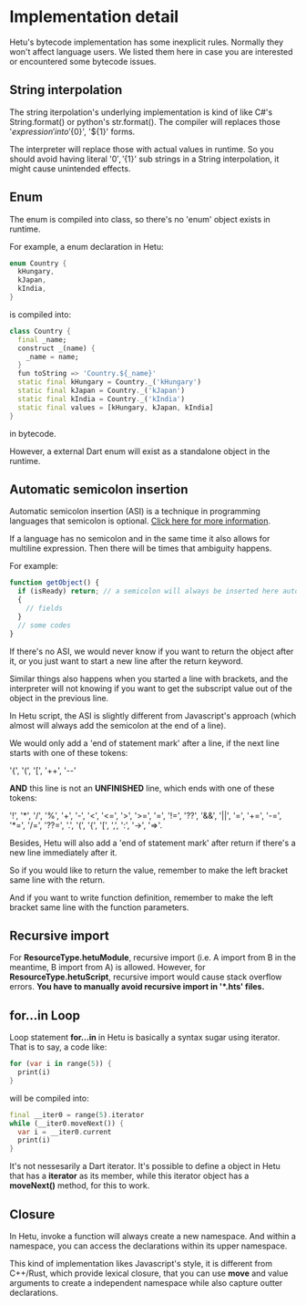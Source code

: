 # Implementation detail

Hetu's bytecode implementation has some inexplicit rules. Normally they won't affect language users. We listed them here in case you are interested or encountered some bytecode issues.

## String interpolation

The string iterpolation's underlying implementation is kind of like C#'s String.format() or python's str.format(). The compiler will replaces those '${expression}' into '${0}', '${1}' forms.

The interpreter will replace those with actual values in runtime. So you should avoid having literal '${0}', '${1}' sub strings in a String interpolation, it might cause unintended effects.

## Enum

The enum is compiled into class, so there's no 'enum' object exists in runtime.

For example, a enum declaration in Hetu:

```dart
enum Country {
  kHungary,
  kJapan,
  kIndia,
}
```

is compiled into:

```dart
class Country {
  final _name;
  construct _(name) {
    _name = name;
  }
  fun toString => 'Country.${_name}'
  static final kHungary = Country._('kHungary')
  static final kJapan = Country._('kJapan')
  static final kIndia = Country._('kIndia')
  static final values = [kHungary, kJapan, kIndia]
}
```

in bytecode.

However, a external Dart enum will exist as a standalone object in the runtime.

## Automatic semicolon insertion

Automatic semicolon insertion (ASI) is a technique in programming languages that semicolon is optional. [Click here for more information](https://en.wikibooks.org/wiki/JavaScript/Automatic_semicolon_insertion).

If a language has no semicolon and in the same time it also allows for multiline expression. Then there will be times that ambiguity happens.

For example:

```javascript
function getObject() {
  if (isReady) return; // a semicolon will always be inserted here automatically by Javascript engine
  {
    // fields
  }
  // some codes
}
```

If there's no ASI, we would never know if you want to return the object after it, or you just want to start a new line after the return keyword.

Similar things also happens when you started a line with brackets, and the interpreter will not knowing if you want to get the subscript value out of the object in the previous line.

In Hetu script, the ASI is slightly different from Javascript's approach (which almost will always add the semicolon at the end of a line).

We would only add a 'end of statement mark' after a line, if the next line starts with one of these tokens:

'{', '(', '[', '++', '--'

**AND** this line is not an **UNFINISHED** line, which ends with one of these tokens:

'!', '\*', '/', '%', '+', '-', '<', '<=', '>', '>=', '=', '!=', '??', '&&', '||', '=', '+=', '-=', '\*=', '/=', '??=', '.', '(', '{', '[', ',', ':', '->', '=>'.

Besides, Hetu will also add a 'end of statement mark' after return if there's a new line immediately after it.

So if you would like to return the value, remember to make the left bracket same line with the return.

And if you want to write function definition, remember to make the left bracket same line with the function parameters.

## Recursive import

For **ResourceType.hetuModule**, recursive import (i.e. A import from B in the meantime, B import from A) is allowed. However, for **ResourceType.hetuScript**, recursive import would cause stack overflow errors. **You have to manually avoid recursive import in '\*.hts' files.**

## for...in Loop

Loop statement **for...in** in Hetu is basically a syntax sugar using iterator. That is to say, a code like:

```dart
for (var i in range(5)) {
  print(i)
}
```

will be compiled into:

```dart
final __iter0 = range(5).iterator
while (__iter0.moveNext()) {
  var i = __iter0.current
  print(i)
}
```

It's not nessesarily a Dart iterator. It's possible to define a object in Hetu that has a **iterator** as its member, while this iterator object has a **moveNext()** method, for this to work.

## Closure

In Hetu, invoke a function will always create a new namespace. And within a namespace, you can access the declarations within its upper namespace.

This kind of implementation likes Javascript's style, it is different from C++/Rust, which provide lexical closure, that you can use **move** and value arguments to create a independent namespace while also capture outter declarations.
